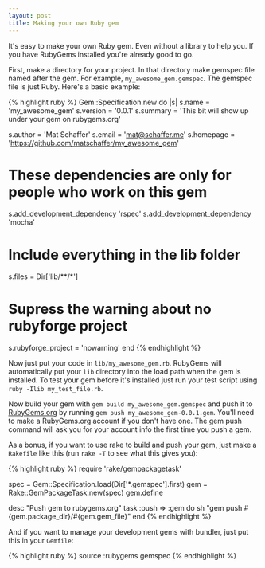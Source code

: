 ```yaml
---
layout: post
title: Making your own Ruby gem
---
```


It's easy to make your own Ruby gem. Even without a library to help you. If you have RubyGems installed you're already good to go.

First, make a directory for your project. In that directory make gemspec file named after the gem. For example, `my_awesome_gem.gemspec`. The gemspec file is just Ruby. Here's a basic example:

{% highlight ruby %}
Gem::Specification.new do |s|
  s.name    = 'my_awesome_gem'
  s.version = '0.0.1'
  s.summary = 'This bit will show up under your gem on rubygems.org'

  s.author   = 'Mat Schaffer'
  s.email    = 'mat@schaffer.me'
  s.homepage = 'https://github.com/matschaffer/my_awesome_gem'

  # These dependencies are only for people who work on this gem
  s.add_development_dependency 'rspec'
  s.add_development_dependency 'mocha'

  # Include everything in the lib folder
  s.files = Dir['lib/**/*']

  # Supress the warning about no rubyforge project
  s.rubyforge_project = 'nowarning'
end
{% endhighlight %}

Now just put your code in `lib/my_awesome_gem.rb`. RubyGems will automatically put your `lib` directory into the load path when the gem is installed. To test your gem before it's installed just run your test script using `ruby -Ilib my_test_file.rb`.

Now build your gem with `gem build my_awesome_gem.gemspec` and push it to [RubyGems.org](http://rubygems.org) by running `gem push my_awesome_gem-0.0.1.gem`. You'll need to make a RubyGems.org account if you don't have one. The gem push command will ask you for your account info the first time you push a gem.

As a bonus, if you want to use rake to build and push your gem, just make a `Rakefile` like this (run `rake -T` to see what this gives you):

{% highlight ruby %}
require 'rake/gempackagetask'

spec = Gem::Specification.load(Dir['*.gemspec'].first)
gem = Rake::GemPackageTask.new(spec)
gem.define

desc "Push gem to rubygems.org"
task :push => :gem do
  sh "gem push #{gem.package_dir}/#{gem.gem_file}"
end
{% endhighlight %}

And if you want to manage your development gems with bundler, just put this in your `Gemfile`:

{% highlight ruby %}
source :rubygems
gemspec
{% endhighlight %}
